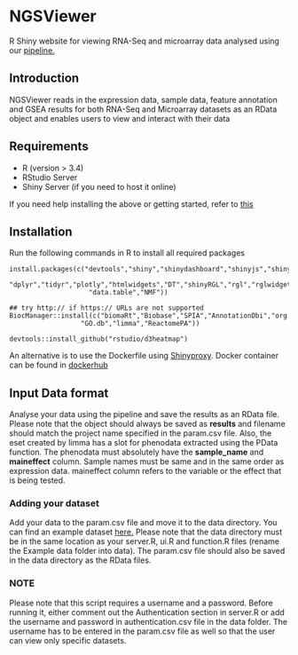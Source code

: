 # NGSViewer
R Shiny website for viewing RNA-Seq and microarray data analysed using our [pipeline.](https://github.com/Morriseylab/scripts) 

## Introduction
NGSViewer reads in the expression data, sample data, feature annotation and GSEA results for both RNA-Seq and Microarray datasets as an RData object and enables users to view and interact with their data

## Requirements
- R (version > 3.4)
- RStudio Server
- Shiny Server (if you need to host it online)

If you need help installing the above or getting started, refer to [this](https://deanattali.com/2015/05/09/setup-rstudio-shiny-server-digital-ocean/#install-r)

## Installation
Run the following commands in R to install all required packages
```
install.packages(c("devtools","shiny","shinydashboard","shinyjs","shinyBS","RColorBrewer","reshape2","ggplot2","ggrepel",
                   "dplyr","tidyr","plotly","htmlwidgets","DT","shinyRGL","rgl","rglwidget","readxl","png","FactoMineR","factoextra",
                    "data.table","NMF"))

## try http:// if https:// URLs are not supported
BiocManager::install(c("biomaRt","Biobase","SPIA","AnnotationDbi","org.Mm.eg.db","gage","gageData","KEGGgraph","KEGGREST",
                  "GO.db","limma","ReactomePA"))
                  
devtools::install_github("rstudio/d3heatmap")
```
An alternative is to use the Dockerfile using [Shinyproxy](https://github.com/openanalytics/shinyproxy). Docker container can be found in [dockerhub](https://hub.docker.com/repository/docker/apoorvababu/ngs_viewer)

## Input Data format
Analyse your data using the pipeline and save the results as an RData file. Please note that the object should always be saved as **results** and filename should match the project name specified in the param.csv file. Also, the eset created by limma has a slot for phenodata extracted using the PData function. The phenodata must absolutely have the **sample_name** and **maineffect** column. Sample names must be same and in the same order as expression data. maineffect column refers to the variable or the effect that is being tested.

### Adding your dataset

Add your data to the param.csv file and move it to the data directory. You can find an example dataset [here.](http://165.123.69.6/NGSViewer/example_data.RData) Please note that the data directory must be in the same location as your server.R, ui.R and function.R files (rename the Example data folder into data). The param.csv file should also be saved in the data directory as the RData files.

### NOTE
Please note that this script requires a username and a password. Before running it, either comment out the Authentication section in server.R or add the username and password in authentication.csv file in the data folder. The username has to be entered in the param.csv file as well so that the user can view only specific datasets.
